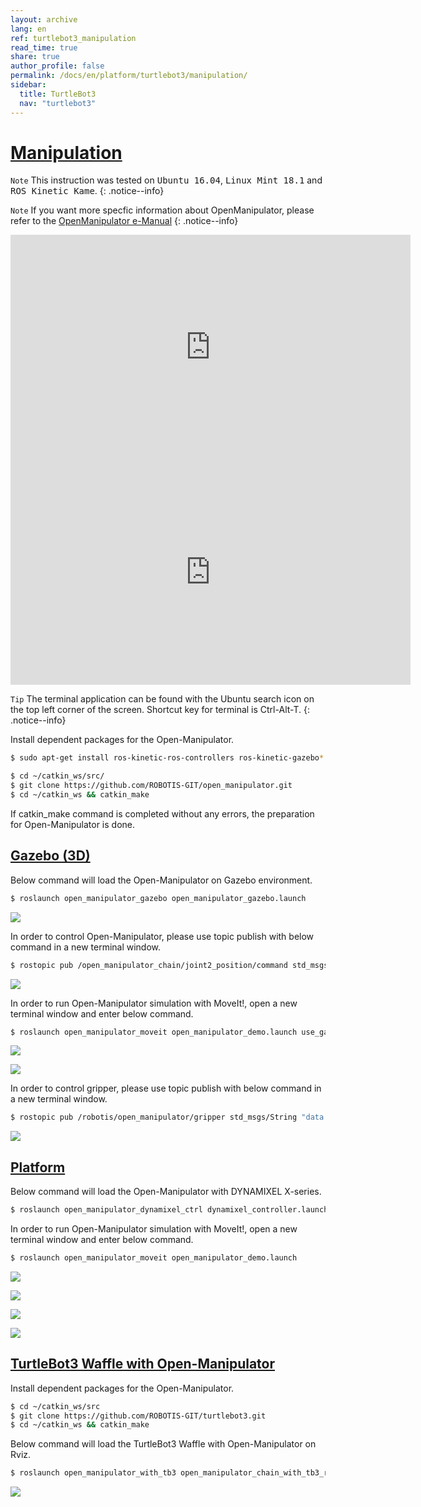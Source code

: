 ```yaml
---
layout: archive
lang: en
ref: turtlebot3_manipulation
read_time: true
share: true
author_profile: false
permalink: /docs/en/platform/turtlebot3/manipulation/
sidebar:
  title: TurtleBot3
  nav: "turtlebot3"
---
```


<div style="counter-reset: h1 12"></div>

# [Manipulation](#manipulation)

`Note` This instruction was tested on <kbd>Ubuntu 16.04</kbd>, <kbd>Linux Mint 18.1</kbd> and <kbd>ROS Kinetic Kame</kbd>.
{: .notice--info}

`Note` If you want more specfic information about OpenManipulator, please refer to the [OpenManipulator e-Manual](/docs/en/platform/openmanipulator/openmanipulator/)
{: .notice--info}

<iframe width="640" height="360" src="https://www.youtube.com/embed/qbht0ssv8M0" frameborder="0" allowfullscreen></iframe>

<iframe width="640" height="360" src="https://www.youtube.com/embed/Qhvk5cnX2hM" frameborder="0" allowfullscreen></iframe>

`Tip` The terminal application can be found with the Ubuntu search icon on the top left corner of the screen. Shortcut key for terminal is Ctrl-Alt-T.
{: .notice--info}

Install dependent packages for the Open-Manipulator.

```bash
$ sudo apt-get install ros-kinetic-ros-controllers ros-kinetic-gazebo* ros-kinetic-moveit* ros-kinetic-dynamixel-sdk ros-kinetic-dynamixel-workbench-toolbox ros-kinetic-robotis-math ros-kinetic-industrial-core
```

```bash
$ cd ~/catkin_ws/src/
$ git clone https://github.com/ROBOTIS-GIT/open_manipulator.git
$ cd ~/catkin_ws && catkin_make
```

If catkin_make command is completed without any errors, the preparation for Open-Manipulator is done.

## [Gazebo (3D)](#gazebo-3d)

Below command will load the Open-Manipulator on Gazebo environment.

```bash
$ roslaunch open_manipulator_gazebo open_manipulator_gazebo.launch
```

![](/assets/images/platform/turtlebot3/manipulation/open_manipulator_gazebo_1.png)

In order to control Open-Manipulator, please use topic publish with below command in a new terminal window.

```bash
$ rostopic pub /open_manipulator_chain/joint2_position/command std_msgs/Float64 "data: 1.0" --once
```

![](/assets/images/platform/turtlebot3/manipulation/open_manipulator_gazebo_2.png)

In order to run Open-Manipulator simulation with MoveIt!, open a new terminal window and enter below command.

```bash
$ roslaunch open_manipulator_moveit open_manipulator_demo.launch use_gazebo:=true
```

![](/assets/images/platform/turtlebot3/manipulation/open_manipulator_moveit_sim_1.png)

![](/assets/images/platform/turtlebot3/manipulation/open_manipulator_moveit_sim_2.png)

In order to control gripper, please use topic publish with below command in a new terminal window.

```bash
$ rostopic pub /robotis/open_manipulator/gripper std_msgs/String "data: 'grip_on'" --once
```

![](/assets/images/platform/turtlebot3/manipulation/open_manipulator_gripper.png)

## [Platform](#platform)

Below command will load the Open-Manipulator with DYNAMIXEL X-series.

```bash
$ roslaunch open_manipulator_dynamixel_ctrl dynamixel_controller.launch
```

In order to run Open-Manipulator simulation with MoveIt!, open a new terminal window and enter below command.

```bash
$ roslaunch open_manipulator_moveit open_manipulator_demo.launch
```

![](/assets/images/platform/turtlebot3/manipulation/open_manipulator_moveit_real_1.png)

![](/assets/images/platform/turtlebot3/manipulation/open_manipulator_moveit_real_2.jpg)

![](/assets/images/platform/turtlebot3/manipulation/open_manipulator_moveit_real_3.png)

![](/assets/images/platform/turtlebot3/manipulation/open_manipulator_moveit_real_4.jpg)

## [TurtleBot3 Waffle with Open-Manipulator](#turtlebot3-waffle-with-openmanipulator)

Install dependent packages for the Open-Manipulator.

```bash
$ cd ~/catkin_ws/src
$ git clone https://github.com/ROBOTIS-GIT/turtlebot3.git
$ cd ~/catkin_ws && catkin_make
```

Below command will load the TurtleBot3 Waffle with Open-Manipulator on Rviz.

```bash
$ roslaunch open_manipulator_with_tb3 open_manipulator_chain_with_tb3_rviz.launch
```

![](/assets/images/platform/turtlebot3/manipulation/TurtleBot3_with_Open_Manipulator.png)
